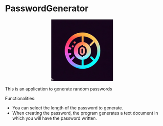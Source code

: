 # PasswordGenerator
<p align="center">
  <img src="Web/logo.jpg" width="40%">
</p>

This is an application to generate random passwords

Functionalities:

* You can select the length of the password to generate.
* When creating the password, the program generates a text document in which you will have the password written.
